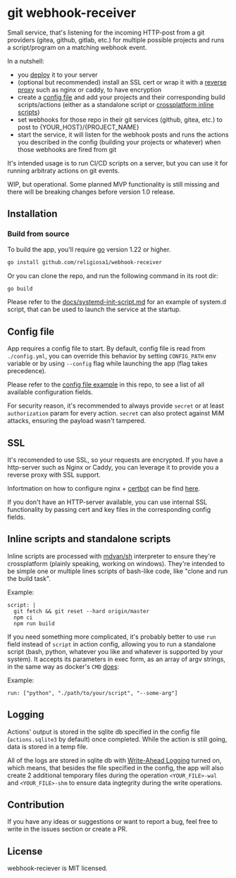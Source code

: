 # git webhook-receiver

Small service, that's listening for the incoming HTTP-post from a git providers
(gitea, github, gitlab, etc.) for multiple possible projects and runs
a script/program on a matching webhook event.

In a nutshell:

- you [deploy](#installation) it to your server
- (optional but recommended) install an SSL cert or wrap it with
  a [reverse proxy](./docs/nginx-setup.md) such as nginx or caddy, to have encryption
- create a [config file](#config-file) and add your projects and their 
  corresponding build scripts/actions (either as a standalone script 
  or [crossplatform inline scripts](#inline-scripts-and-standalone-scripts))
- set webhooks for those repo in their git services (github, gitea, etc.) to post
  to {YOUR_HOST}/{PROJECT_NAME}
- start the service, it will listen for the webhook posts and runs the actions
  you described in the config (building your projects or whatever) when those 
  webhooks are fired from git

It's intended usage is to run CI/CD scripts on a server, but you can use it for
running arbitraty actions on git events.

WIP, but operational. Some planned MVP functionality is still missing and there
will be breaking changes before version 1.0 release.

## Installation

<!-- ### TODO snap

Snap and flatpak package support is planned for 1.0 release. -->

### Build from source

To build the app, you'll require [go](https://go.dev/) version 1.22 or higher.

```sh
go install github.com/religiosa1/webhook-receiver
```

Or you can clone the repo, and run the following command in its root dir:

```sh
go build
```

Please refer to the [docs/systemd-init-script.md](./docs/systemd-init-script.md)
for an example of system.d script, that can be used to launch the 
service at the startup.

## Config file

App requires a config file to start. By default, config file is read from
`./config.yml`, you can override this behavior by setting `CONFIG_PATH` env
variable or by using `--config` flag while launching the app (flag takes 
precedence).

Please refer to the [config file example](./config.example.yml) in this repo, to
see a list of all available configuration fields.

For security reason, it's recommended to always provide `secret` or at least
`authorization` param for every action. `secret` can also protect against 
MiM attacks, ensuring the payload wasn't tampered.


## SSL

It's recomended to use SSL, so your requests are encrypted.
If you have a http-server such as Nginx or Caddy, you can leverage
it to provide you a reverse proxy with SSL support.

Infortmation on how to configure nginx + [certbot](https://certbot.eff.org/)
can be find [here](./docs/nginx-setup.md).

If you don't have an HTTP-server available, you can use internal
SSL functionality by passing cert and key files in the corresponding config
fields.

## Inline scripts and standalone scripts

Inline scripts are processed with [mdvan/sh](https://github.com/mvdan/sh) 
interpreter to ensure they're crossplatform (plainly speaking, working on 
windows). They're intended to be simple one or multiple lines scripts of 
bash-like code, like "clone and run the build task".

Example:

```
script: |
  git fetch && git reset --hard origin/master
  npm ci
  npm run build
```

If you need something more complicated, it's probably better to use `run` field
instead of `script` in action config, allowing you to run a standalone script
(bash, python, whatever you like and whatever is supported by your system).
It accepts its parameters in exec form, as an array of argv strings, in the same
way as docker's `CMD` [does](https://docs.docker.com/reference/dockerfile/#exec-form):

Example:

```
run: ["python", "./path/to/your/script", "--some-arg"]
```

## Logging

Actions' output is stored in the sqlite db specified in the config file 
(`actions.sqlite3` by default) once completed. While the action is still going,
data is stored in a temp file.

All of the logs are stored in sqlite db with 
[Write-Ahead Logging](https://www.sqlite.org/wal.html) turned on, which
means, that besides the file specified in the config, the app will also create
2 additional temporary files during the operation `<YOUR_FILE>-wal` and 
`<YOUR_FILE>-shm` to ensure data ingtegrity during the write operations.

<!-- TODO: CLI access for the db entries -->

<!-- 
TODO implement this functionality for actionsDb:

Only N latest actions are stored in the directory, with N specified in the config
as `max_output_files` field. When number of output files exceeds this number,
the oldest actions (by their file LastModified date) are removed.
`max_output_files` defaults to 10000, setting it as 0 or negative value turns off
this functionality. -->

## Contribution

If you have any ideas or suggestions or want to report a bug, feel free to
write in the issues section or create a PR.

## License

webhook-reciever is MIT licensed.
